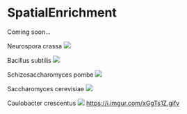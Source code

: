 # SpatialEnrichment

Coming soon...

Neurospora crassa
![](https://imgur.com/RaLURAW)

Bacillus subtilis
![](https://imgur.com/x4FdF5C)

Schizosaccharomyces pombe
![](https://imgur.com/5tf90bn)

Saccharomyces cerevisiae
![](https://imgur.com/QXSZ6cK)

Caulobacter crescentus
![](https://i.imgur.com/xGgTs1Z.gifv)
https://i.imgur.com/xGgTs1Z.gifv
